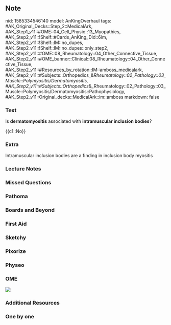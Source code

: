 ## Note
nid: 1585334546140
model: AnKingOverhaul
tags: #AK_Original_Decks::Step_2::MedicalArk, #AK_Step1_v11::#OME::04_Cell_Physio::13_Myopathies, #AK_Step2_v11::!Shelf::#Cards_AnKing_Did::6im, #AK_Step2_v11::!Shelf::IM::no_dupes, #AK_Step2_v11::!Shelf::IM::no_dupes::only_step2, #AK_Step2_v11::#OME::08_Rheumatology::04_Other_Connective_Tissue, #AK_Step2_v11::#OME_banner::Clinical::08_Rheumatology::04_Other_Connective_Tissue, #AK_Step2_v11::#Resources_by_rotation::IM::amboss_medicalark, #AK_Step2_v11::#Subjects::Orthopedics_&_Rheumatology::02_Pathology::03_Muscle::Polymyositis/Dermatomyositis, #AK_Step2_v11::#Subjects::Orthopedics_&_Rheumatology::02_Pathology::03_Muscle::Polymyositis/Dermatomyositis::Pathophysiology, #AK_Step2_v11::Original_decks::MedicalArk::im::amboss
markdown: false

### Text
Is <b>dermatomyositis</b> associated with <b>intramuscular
inclusion bodies</b>?
<div>
  {{c1::No}}
</div>

### Extra
Intramuscular inclusion bodies are a finding in inclusion body myositis

### Lecture Notes


### Missed Questions


### Pathoma


### Boards and Beyond


### First Aid


### Sketchy


### Pixorize


### Physeo


### OME
<div class="ome-widget">
  <a href=
  "https://onlinemeded.org/spa/rheumatology/other-connective-tissue/acquire?ref=anki">
  <img src="_OME_AnkiFlashcards_Lesson_2.png"></a>
</div>

### Additional Resources


### One by one

